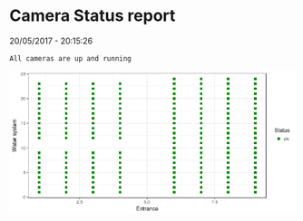 Camera Status report
================
20/05/2017 - 20:15:26

    All cameras are up and running

![](camreport_files/figure-markdown_github/unnamed-chunk-2-1.png)

